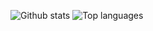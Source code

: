 ![Github stats](https://github-readme-stats.vercel.app/api?username=JirayuSrisawat&theme=dracula&show_icons=true/)
![Top languages](https://github-readme-stats.vercel.app/api/top-langs/?username=JirayuSrisawat&show_icons=true&theme=dracula)
